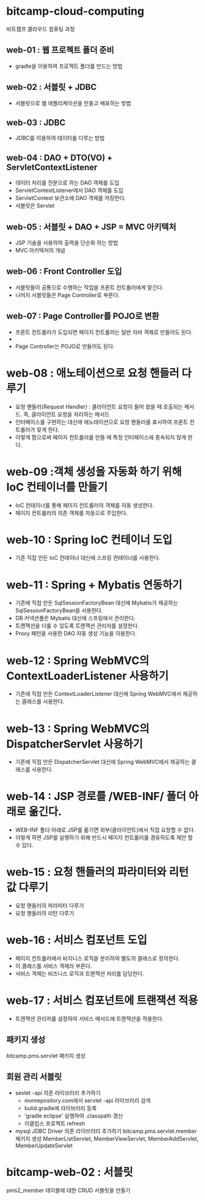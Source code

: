 # bitcamp-cloud-computing
비트캠프 클라우드 컴퓨팅 과정

## web-01 : 웹 프로젝트 폴더 준비
- gradle을 이용하여 프로젝트 폴더를 만드는 방법

## web-02 : 서블릿 + JDBC
- 서블릿으로 웹 애플리케이션을 만들고 배포하는 방법

## web-03 : JDBC
- JDBC를 이용하여 데이터를 다루는 방법

## web-04 : DAO + DTO(VO) + ServletContextListener
- 데이터 처리를 전문으로 하는 DAO 객체를 도입
- ServletContextListener에서 DAO 객체를 도입
- ServletContext 보관소에 DAO 객체를 저장한다.
- 서블릿은 Servlet

## web-05 : 서블릿 + DAO + JSP = MVC 아키텍처
- JSP 기술을 사용하여 출력을 단순화 하는 방법
- MVC 아키텍처의 개념


## web-06 : Front Controller 도입
- 서블릿들이 공통으로 수행하는 작업을 프론트 컨트롤러에게 맡긴다.
- 나머지 서블릿들은 Page Controller로 부른다.

## web-07 : Page Controller를 POJO로 변환
- 프론트 컨트롤러가 도입되면 페이지 컨트롤러는 일반 자바 객체로 만들어도 된다.
- 
- Page Controller는 POJO로 만들어도 된다.


# web-08 : 애노테이션으로 요청 핸들러 다루기
- 요청 핸들러(Request Handler) : 클라이언트 요청이 들어 왔을 때 호출되는 메서드.
  즉, 클라이언트 요청을 처리하는 메서드
- 인터페이스룰 구현하는 대신에 애노테이션으로 요청 핸들러를 표시하여 프론트 컨트롤러가 찾게 한다.
- 이렇게 함으로써 페이지 컨트롤러를 만들 때 특정 인터페이스에 종속되지 않게 한다.

# web-09 :객체 생성을 자동화 하기 위해 IoC 컨테이너를 만들기
- IoC 컨테이너를 통해 페이지 컨트롤러의 객체를 자동 생성한다.
- 페이지 컨트롤러의 의존 객체를 자동으로 주입한다.

# web-10 : Spring IoC 컨테이너 도입
- 기존 직접 만든 IoC 컨테이너 대신에 스프링 컨테이너를 사용한다.

# web-11 : Spring + Mybatis 연동하기
- 기존에 직접 만든 SqlSessionFactoryBean 대신에 Mybatis가 제공하는 SqlSessionFactoryBean을 사용한다. 
- DB 커넥션풀은 Mybatis 대신에 스프링에서 관리한다. 
- 트랜잭션을 다룰 수 있도록 트랜잭션 관리자를 설정한다. 
- Proxy 패턴을 사용한 DAO 자동 생성 기능을 이용한다.

# web-12 : Spring WebMVC의 ContextLoaderListener 사용하기
- 기존에 직접 만든 ContextLoaderListener 대신에 Spring WebMVC에서 제공하는 클래스를 사용한다.

# web-13 : Spring WebMVC의 DispatcherServlet 사용하기
- 기존에 직접 만든 DispatcherServlet 대신에 Spring WebMVC에서 제공하는 클래스를 사용한다.

# web-14 : JSP 경로를 /WEB-INF/ 폴더 아래로 옮긴다.
- WEB-INF 폴더 아래로 JSP를 옮기면 외부(클라이언트)에서 직접 요청할 수 없다.
- 이렇게 하면 JSP를 실행하기 위해 반드시 페이지 컨트롤러를 경유하도록 제안 할 수 있다.

# web-15 : 요청 핸들러의 파라미터와 리턴 값 다루기
- 요청 핸들러의 파라미터 다루기 
- 요청 핸들러의 리턴 다루기

# web-16 : 서비스 컴포넌트 도입 
- 페이지 컨트롤러에서 비지니스 로직을 분리하여 별도의 클래스로 정의한다.
- 이 클래스를 서비스 객체라 부른다. 
- 서비스 객체는 비즈니스 로직과 트랜잭션 처리를 담당한다. 

# web-17 : 서비스 컴포넌트에 트랜잭션 적용
- 트랜잭션 관리자를 설정하여 서비스 메서드에 트랜잭션을 적용한다.


## 패키지 생성
bitcamp.pms.servlet 패키지 생성

## 회원 관리 서블릿
- sevlet -api 의존 라이브러리 추가하기
    - mvnrepository.com에서 servlet -api 라이브러리 검색
    - bulid.gradle에 라이브러리 등록
    - 'gradle eclipse' 실행하여 .classpath 갱신
    - 이클립스 프로젝트 refresh
- mysql JDBC Driver 의존 라이브러리 추가하기
 bitcamp.pms.servlet.member 패키지 생성
MemberListServlet, MemberViewServlet, MemberAddServlet, MemberUpdateServlet

# bitcamp-web-02 : 서블릿
pms2_member 테이블에 대한 CRUD 서블릿을 만들기